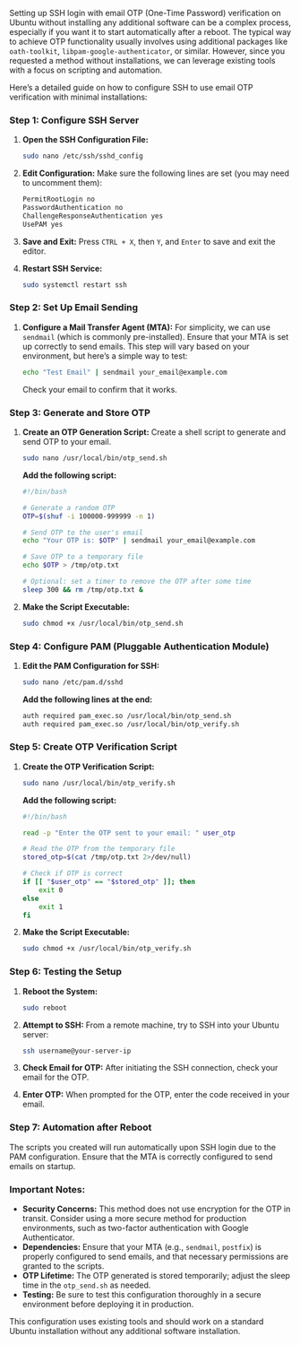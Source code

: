 Setting up SSH login with email OTP (One-Time Password) verification on Ubuntu without installing any additional software can be a complex process, especially if you want it to start automatically after a reboot. The typical way to achieve OTP functionality usually involves using additional packages like `oath-toolkit`, `libpam-google-authenticator`, or similar. However, since you requested a method without installations, we can leverage existing tools with a focus on scripting and automation.

Here’s a detailed guide on how to configure SSH to use email OTP verification with minimal installations:

### Step 1: Configure SSH Server

1. **Open the SSH Configuration File:**
   ```bash
   sudo nano /etc/ssh/sshd_config
   ```
   
2. **Edit Configuration:**
   Make sure the following lines are set (you may need to uncomment them):
   ```bash
   PermitRootLogin no
   PasswordAuthentication no
   ChallengeResponseAuthentication yes
   UsePAM yes
   ```

3. **Save and Exit:**
   Press `CTRL + X`, then `Y`, and `Enter` to save and exit the editor.

4. **Restart SSH Service:**
   ```bash
   sudo systemctl restart ssh
   ```

### Step 2: Set Up Email Sending

1. **Configure a Mail Transfer Agent (MTA):**
   For simplicity, we can use `sendmail` (which is commonly pre-installed).
   Ensure that your MTA is set up correctly to send emails. This step will vary based on your environment, but here’s a simple way to test:

   ```bash
   echo "Test Email" | sendmail your_email@example.com
   ```

   Check your email to confirm that it works.

### Step 3: Generate and Store OTP

1. **Create an OTP Generation Script:**
   Create a shell script to generate and send OTP to your email.

   ```bash
   sudo nano /usr/local/bin/otp_send.sh
   ```

   **Add the following script:**
   ```bash
   #!/bin/bash

   # Generate a random OTP
   OTP=$(shuf -i 100000-999999 -n 1)

   # Send OTP to the user's email
   echo "Your OTP is: $OTP" | sendmail your_email@example.com

   # Save OTP to a temporary file
   echo $OTP > /tmp/otp.txt

   # Optional: set a timer to remove the OTP after some time
   sleep 300 && rm /tmp/otp.txt &
   ```

2. **Make the Script Executable:**
   ```bash
   sudo chmod +x /usr/local/bin/otp_send.sh
   ```

### Step 4: Configure PAM (Pluggable Authentication Module)

1. **Edit the PAM Configuration for SSH:**
   ```bash
   sudo nano /etc/pam.d/sshd
   ```

   **Add the following lines at the end:**
   ```bash
   auth required pam_exec.so /usr/local/bin/otp_send.sh
   auth required pam_exec.so /usr/local/bin/otp_verify.sh
   ```

### Step 5: Create OTP Verification Script

1. **Create the OTP Verification Script:**
   ```bash
   sudo nano /usr/local/bin/otp_verify.sh
   ```

   **Add the following script:**
   ```bash
   #!/bin/bash

   read -p "Enter the OTP sent to your email: " user_otp

   # Read the OTP from the temporary file
   stored_otp=$(cat /tmp/otp.txt 2>/dev/null)

   # Check if OTP is correct
   if [[ "$user_otp" == "$stored_otp" ]]; then
       exit 0
   else
       exit 1
   fi
   ```

2. **Make the Script Executable:**
   ```bash
   sudo chmod +x /usr/local/bin/otp_verify.sh
   ```

### Step 6: Testing the Setup

1. **Reboot the System:**
   ```bash
   sudo reboot
   ```

2. **Attempt to SSH:**
   From a remote machine, try to SSH into your Ubuntu server:
   ```bash
   ssh username@your-server-ip
   ```

3. **Check Email for OTP:**
   After initiating the SSH connection, check your email for the OTP.

4. **Enter OTP:**
   When prompted for the OTP, enter the code received in your email.

### Step 7: Automation after Reboot

The scripts you created will run automatically upon SSH login due to the PAM configuration. Ensure that the MTA is correctly configured to send emails on startup.

### Important Notes:

- **Security Concerns:** This method does not use encryption for the OTP in transit. Consider using a more secure method for production environments, such as two-factor authentication with Google Authenticator.
- **Dependencies:** Ensure that your MTA (e.g., `sendmail`, `postfix`) is properly configured to send emails, and that necessary permissions are granted to the scripts.
- **OTP Lifetime:** The OTP generated is stored temporarily; adjust the sleep time in the `otp_send.sh` as needed.
- **Testing:** Be sure to test this configuration thoroughly in a secure environment before deploying it in production.

This configuration uses existing tools and should work on a standard Ubuntu installation without any additional software installation.
